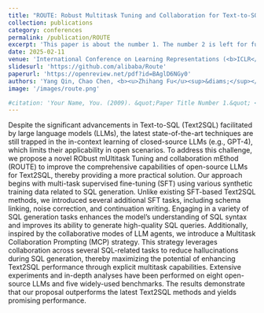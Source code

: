 ```yaml
---
title: "ROUTE: Robust Multitask Tuning and Collaboration for Text-to-SQL"
collection: publications
category: conferences
permalink: /publication/ROUTE
excerpt: 'This paper is about the number 1. The number 2 is left for future work.'
date: 2025-02-11
venue: 'International Conference on Learning Representations (<b>ICLR</b>)'
slidesurl: 'https://github.com/alibaba/Route'
paperurl: 'https://openreview.net/pdf?id=BAglD6NGy0'
authors: 'Yang Qin, Chao Chen, <b><u>Zhihang Fu</u><sup>&diams;</sup></b>, Ze Chen, Dezhong Peng, Peng Hu, Jieping Ye'
image: '/images/route.png'

#citation: 'Your Name, You. (2009). &quot;Paper Title Number 1.&quot; <i>Journal 1</i>. 1(1).'
---
```


Despite the significant advancements in Text-to-SQL (Text2SQL) facilitated by large language models (LLMs), the latest state-of-the-art techniques are still trapped in the in-context learning of closed-source LLMs (e.g., GPT-4), which limits their applicability in open scenarios. To address this challenge, we propose a novel RObust mUltitask Tuning and collaboration mEthod (ROUTE) to improve the comprehensive capabilities of open-source LLMs for Text2SQL, thereby providing a more practical solution. Our approach begins with multi-task supervised fine-tuning (SFT) using various synthetic training data related to SQL generation. Unlike existing SFT-based Text2SQL methods, we introduced several additional SFT tasks, including schema linking, noise correction, and continuation writing. Engaging in a variety of SQL generation tasks enhances the model’s understanding of SQL syntax and improves its ability to generate high-quality SQL queries. Additionally, inspired by the collaborative modes of LLM agents, we introduce a Multitask Collaboration Prompting (MCP) strategy. This strategy leverages collaboration across several SQL-related tasks to reduce hallucinations during SQL generation, thereby maximizing the potential of enhancing Text2SQL performance through explicit multitask capabilities. Extensive experiments and in-depth analyses have been performed on eight open-source LLMs and five widely-used benchmarks. The results demonstrate that our proposal outperforms the latest Text2SQL methods and yields promising performance.